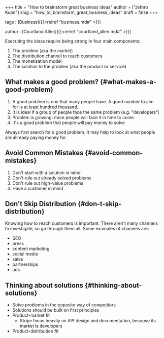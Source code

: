 +++
title = "How to brainstorm great business ideas"
author = ["Jethro Kuan"]
slug = "how_to_brainstorm_great_business_ideas"
draft = false
+++

tags
: [Business]({{<relref "business.md#" >}})

author
: [Courtland Allen]({{<relref "courtland_allen.md#" >}})

Executing the ideas require being strong in four main components:

1.  The problem (aka the market)
2.  The distribution channel to reach customers
3.  The monetization model
4.  The solution to the problem (aka the product or service)


## What makes a good problem? {#what-makes-a-good-problem}

1.  A good problem is one that many people have. A good number to aim
    for is at least hundred thousand.
2.  It is ideal if a group of people face the same problem (e.g. "developers")
3.  Problem is growing: more people will face it in time to come
4.  It's a good problem that people will pay money to solve

Always first search for a good problem. It may help to look at what
people are allready paying money for.


## Avoid Common Mistakes {#avoid-common-mistakes}

1.  Don't start with a solution in mind
2.  Don't rule out already solved problems
3.  Don't rule out high-value problems
4.  Have a customer in mind


## Don't Skip Distribution {#don-t-skip-distribution}

Knowing how to reach customers is important. There aren't many
channels to investigate, so go through them all. Some examples of
channels are:

-   SEO
-   press
-   content marketing
-   social media
-   sales
-   partnerships
-   ads


## Thinking about solutions {#thinking-about-solutions}

-   Solve problems in the opposite way of competitors
-   Solutions should be built on first principles
-   Product-market fit
    -   Stripe focus heavily on API design and documentation, because its
        market is developers
-   Product-distribution fit